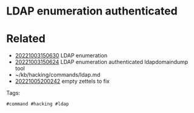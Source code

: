 # LDAP enumeration authenticated

# Related

- [20221003150630](/zet/20221003150630/README.md) LDAP enumeration
- [20221003150624](/zet/20221003150624/README.md) LDAP enumeration authenticated ldapdomaindump tool
- ~/kb/hacking/commands/ldap.md
- [20221005200242](/zet/20221005200242/README.md) empty zettels to fix

Tags:

    #command #hacking #ldap 
